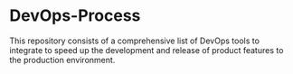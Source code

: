 # DevOps-Process
This repository consists of a comprehensive list of DevOps tools to integrate to speed up the development and release of product features to the production environment.
